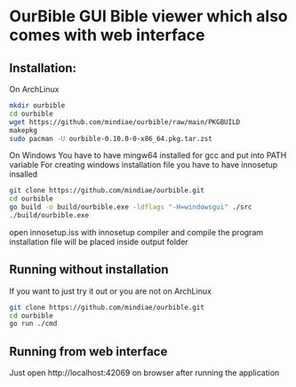 # OurBible GUI Bible viewer which also comes with web interface

## Installation:

On ArchLinux

```bash
mkdir ourbible
cd ourbible
wget https://github.com/mindiae/ourbible/raw/main/PKGBUILD
makepkg
sudo pacman -U ourbible-0.10.0-0-x86_64.pkg.tar.zst
```

On Windows
You have to have mingw64 installed for gcc and put into PATH variable
For creating windows installation file you have to have innosetup insalled

```bash
git clone https://github.com/mindiae/ourbible.git
cd ourbible
go build -o build/ourbible.exe -ldflags "-H=windowsgui" ./src
./build/ourbible.exe
```

open innosetup.iss with innosetup compiler and compile the program
installation file will be placed inside output folder

## Running without installation

If you want to just try it out or you are not on ArchLinux

```bash
git clone https://github.com/mindiae/ourbible.git
cd ourbible
go run ./cmd
```

## Running from web interface

Just open http://localhost:42069 on browser after running the application
